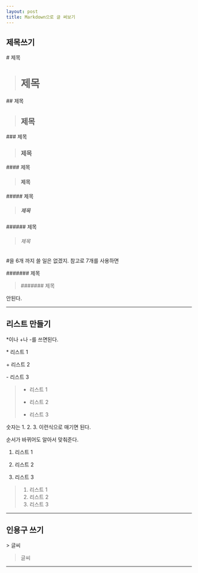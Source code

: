 ```yaml
---
layout: post
title: Markdown으로 글 써보기
---
```


## 제목쓰기

\# 제목

> # 제목

\## 제목

> ## 제목

\### 제목

> ### 제목

\#### 제목

> #### 제목

\##### 제목

> ##### 제목

\###### 제목

> ###### 제목

\#을 6개 까지 쓸 일은 없겠지.
참고로 7개를 사용하면

\####### 제목

> ####### 제목

안된다.

***


## 리스트 만들기

\*이나 +나 -를 쓰면된다.

\* 리스트 1

\+ 리스트 2

\- 리스트 3

>* 리스트 1
>+ 리스트 2
>- 리스트 3

숫자는 1. 2. 3. 이런식으로 매기면 된다.

순서가 바뀌어도 알아서 맞춰준다.

1. 리스트 1

3. 리스트 2

5. 리스트 3

>1. 리스트 1
>3. 리스트 2
>5. 리스트 3

***

## 인용구 쓰기

\> 글씨

> 글씨

***
